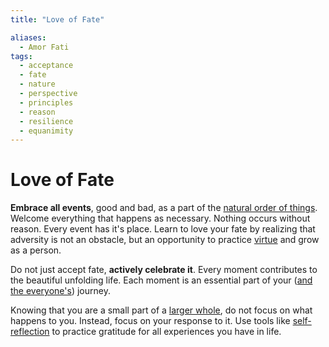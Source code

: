 ```yaml
---
title: "Love of Fate"

aliases:
  - Amor Fati
tags:
  - acceptance
  - fate
  - nature
  - perspective
  - principles
  - reason
  - resilience
  - equanimity
---
```


# Love of Fate

**Embrace all events**, good and bad, as a part of the [natural order of
things](living-accordance-nature.md). Welcome everything that happens as
necessary. Nothing occurs without reason. Every event has it's place. Learn to
love your fate by realizing that adversity is not an obstacle, but an
opportunity to practice [virtue](cardinal-virtues.md) and grow as a person.

Do not just accept fate, **actively celebrate it**. Every moment contributes to
the beautiful unfolding life. Each moment is an essential part of your ([and the
everyone's](interconnectedness.md)) journey.

Knowing that you are a small part of a [larger whole](global-citizenship.md), do
not focus on what happens to you. Instead, focus on your response to it. Use
tools like [self-reflection](self-reflection.md) to practice gratitude for all
experiences you have in life.
